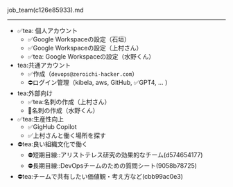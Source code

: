 job_team(c126e85933).md

---

- ✅tea: 個人アカウント
  - ✅Google Workspaceの設定（石垣）
  - ✅Google Workspaceの設定（上村さん）
  - ✅tea: Google Workspaceの設定（水野くん）
- tea:共通アカウント
  - ✅作成（`devops@zeroichi-hacker.com`）
  - ⛔️ログイン管理（kibela, aws, GitHub, ✅GPT4, ... ）
- tea:外部向け
  - ✅tea:名刺の作成（上村さん）
  - 📌名刺の作成（水野くん）
- ✅tea:生産性向上
  - ✅GigHub Copilot
  - ✅上村さんと働く場所を探す
- ⛔️tea:良い組織文化で働く
  - ⛔️短期目線::アリストテレス研究の効果的なチーム(d574654177)
  - ⛔️長期目線::DevOpsチームのための質問シート(9058b78725)
- ⛔️tea:チームで共有したい価値観・考え方など(cbb99ac0e3)

